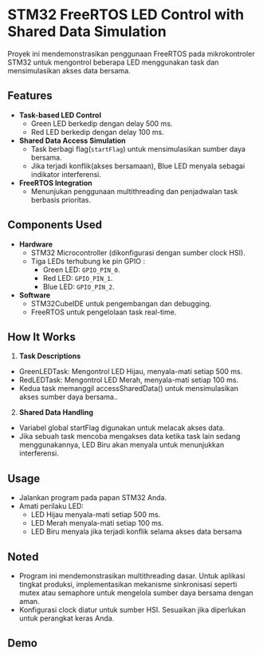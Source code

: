 # STM32 FreeRTOS LED Control with Shared Data Simulation  
Proyek ini mendemonstrasikan penggunaan FreeRTOS pada mikrokontroler STM32 untuk mengontrol beberapa LED menggunakan task dan mensimulasikan akses data bersama.  
## Features  
- **Task-based LED Control**  
  - Green LED berkedip dengan delay 500 ms.  
  - Red LED berkedip dengan delay 100 ms.  
- **Shared Data Access Simulation**  
  - Task berbagi flag(`startFlag`) untuk mensimulasikan sumber daya bersama.  
  - Jika terjadi konflik(akses bersamaan), Blue LED menyala sebagai indikator interferensi.  
- **FreeRTOS Integration**  
  - Menunjukan penggunaan multithreading dan penjadwalan task berbasis prioritas.  
## Components Used  
- **Hardware**  
  - STM32 Microcontroller (dikonfigurasi dengan sumber clock HSI).  
  - Tiga LEDs terhubung ke pin GPIO :  
    - Green LED: `GPIO_PIN_0`.  
    - Red LED: `GPIO_PIN_1`.  
    - Blue LED: `GPIO_PIN_2`.  
- **Software**  
  - STM32CubeIDE untuk pengembangan dan debugging.  
  - FreeRTOS untuk pengelolaan task real-time.  
## How It Works  
1. **Task Descriptions**  
- GreenLEDTask: Mengontrol LED Hijau, menyala-mati setiap 500 ms.
- RedLEDTask: Mengontrol LED Merah, menyala-mati setiap 100 ms.
- Kedua task memanggil accessSharedData() untuk mensimulasikan akses sumber daya bersama..  
2. **Shared Data Handling**  
- Variabel global startFlag digunakan untuk melacak akses data.
- Jika sebuah task mencoba mengakses data ketika task lain sedang menggunakannya, LED Biru akan 
  menyala untuk menunjukkan interferensi.  
## Usage
- Jalankan program pada papan STM32 Anda.
- Amati perilaku LED:
    - LED Hijau menyala-mati setiap 500 ms.
    - LED Merah menyala-mati setiap 100 ms.
    - LED Biru menyala jika terjadi konflik selama akses data bersama
## Noted 
- Program ini mendemonstrasikan multithreading dasar. Untuk aplikasi tingkat produksi, 
  implementasikan mekanisme sinkronisasi seperti mutex atau semaphore untuk mengelola sumber 
  daya bersama dengan aman.
- Konfigurasi clock diatur untuk sumber HSI. Sesuaikan jika diperlukan untuk perangkat keras 
  Anda.
## Demo
 

